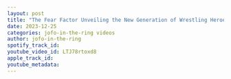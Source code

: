 ```yaml
---
layout: post
title: "The Fear Factor Unveiling the New Generation of Wrestling Heroes"
date: 2023-12-25
categories: jofo-in-the-ring videos
author: jofo-in-the-ring
spotify_track_id: 
youtube_video_id: LTJ78rtoxd8
apple_track_id: 
youtube_metadata: 
---
```

